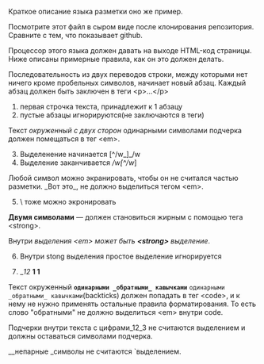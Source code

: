 Краткое описание языка разметки
оно же пример.

Посмотрите этот файл в сыром виде после клонирования репозитория. Сравните с тем, что показывает github.

Процессор этого языка должен давать на выходе HTML-код страницы.
Ниже описаны примерные правила, как он это должен делать.



Последовательность из двух переводов строки, 
между которыми нет ничего кроме пробельных символов, начинает новый абзац. 
Каждый абзац должен быть заключен в теги \<p\>...\</p\>

1) первая строчка текста, принадлежит к 1 абзацу
2) пустые абзацы игнорируются(не заключаются в теги)
  
Текст _окруженный с двух сторон_  одинарными символами подчерка 
должен помещаться в тег \<em\>.

3) Выделенение начинается [^/w_]_/w
4) Выделение заканчивается _/w[^/w_]

Любой символ можно экранировать, чтобы он не считался частью разметки. 
\_Вот это\_, не должно выделиться тегом \<em\>.

5) \ тоже можно экронировать

__Двумя символами__ — должен становиться жирным с помощью тега \<strong\>.

Внутри _выделения \<em\> может быть __\<strong\>__ выделение_.

6) Внутри stong выделения простое выделение игнорируется

7) __12_ __1 1__

Текст окруженный __`одинарными _обратными_ кавычками`__  `одинарными _обратными_ кавычками`(backticks) должен попадать в тег \<code\>,
и к нему не нужно применять остальные правила форматирования. 
То есть слово "обратными" не должно выделиться \<em\> внутри code.

Подчерки внутри текста c цифрами_12_3 не считаются выделением и должны оставаться символами подчерка.

__непарные _символы не считаются `выделением.
